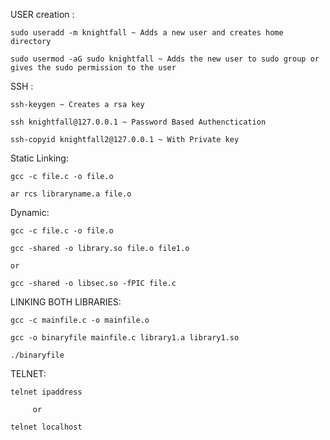 USER creation :

```
sudo useradd -m knightfall ~ Adds a new user and creates home directory

sudo usermod -aG sudo knightfall ~ Adds the new user to sudo group or gives the sudo permission to the user

```
SSH :

```
ssh-keygen ~ Creates a rsa key

ssh knightfall@127.0.0.1 ~ Password Based Authenctication

ssh-copyid knightfall2@127.0.0.1 ~ With Private key

```

Static Linking:

```
gcc -c file.c -o file.o

ar rcs libraryname.a file.o

```
Dynamic:

```
gcc -c file.c -o file.o

gcc -shared -o library.so file.o file1.o

or

gcc -shared -o libsec.so -fPIC file.c

```
LINKING BOTH LIBRARIES:

```
gcc -c mainfile.c -o mainfile.o

gcc -o binaryfile mainfile.c library1.a library1.so

./binaryfile

```

TELNET:

```
telnet ipaddress

     or

telnet localhost

```

